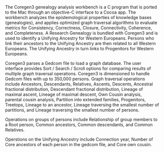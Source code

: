 The Coregen3 genealogy analysis workbench is a C program that is ported to the Mac through an objective-C interface to a Cocoa app.
The workbench analyzes the epistemological properties of knowledge bases (genealogies), and applies optimized graph traversal algorithms
to evaluate metrics for Consistency, Correctness, Closure, Connectivity, Coherence, and Completeness.
A Research Genealogy is bundled with Coregen3 and is used to identify a Unifying Ancestry for Western Europeans.
Persons who link their ancestors to the Unifying Ancestry are then related to all Western Europeans.  The Unifying Ancestry in turn links to 
Progenitors for Western Europeans.

Coregen3 parses a Gedcom file to load a graph database.  The user interface provides Sort / Search / Scroll options for comparing results
of multiple graph traversal operations.  Coregen3 is dimensioned to handle Gedcom files with up to 350,000 persons. Graph traversal operations
include Ancestors, Descendants, Relatives, Ascents, Descents, Ancestral fractional distribution, Descendant fractional distribution, Lineage of maximal ascent, Lineage of maximal descent, 
Own Cousin analysis, parental cousin analysis, Partition into extended families, Progenitors, Treetops, Lineage to an ancestor, Lineage traversing the smallest number of partitions, and Lineage traversing the smallest number of persons.

Operations on groups of persons include Relationship of group members to a Root person, Common ancestors, Common descendants, and Common Relatives.

Operstions on the Unifying Ancestry include Connection year, Number of Core ancestors of each person in the gedcom file, and Core own cousin.
